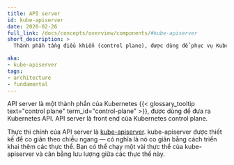 ```yaml
---
title: API server
id: kube-apiserver
date: 2020-02-26
full_link: /docs/concepts/overview/components/#kube-apiserver
short_description: >
  Thành phần tầng điểu khiển (control plane), được dùng để phục vụ Kubernetes API.

aka:
- kube-apiserver
tags:
- architecture
- fundamental
---
```

 API server là một thành phần của Kubernetes {{< glossary_tooltip text="control plane" term_id="control-plane" >}}, được dùng để đưa ra Kubernetes API.
API server là front end của Kubernetes control plane.

<!--more-->

Thực thi chính của API server là [kube-apiserver](/docs/reference/generated/kube-apiserver/).
kube-apiserver được thiết kế để co giãn theo chiều ngang &mdash; có nghĩa là nó co giãn bằng cách triển khai thêm các thực thể.
Bạn có thể chạy một vài thực thể của kube-apiserver và cân bằng lưu lượng giữa các thực thể này.